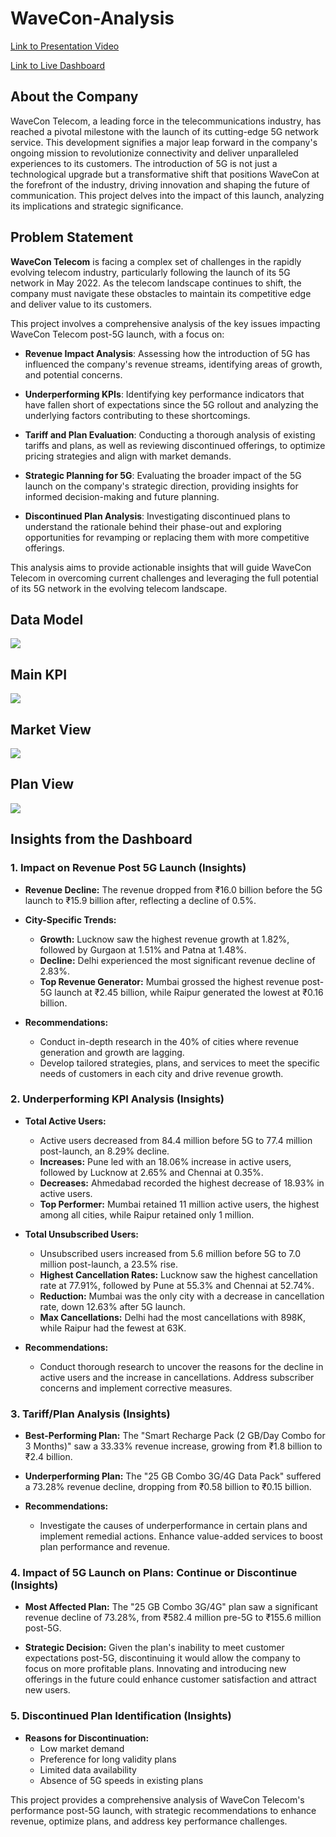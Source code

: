 # WaveCon-Analysis
[Link to Presentation Video](https://www.youtube.com/embed/MirnkVpcr4I?si=0wiIJjZT3Ts-KlGu)

[Link to Live Dashboard](https://app.powerbi.com/view?r=eyJrIjoiNWQzMWI0OTEtYWVhMC00MzlhLTlhNjMtYmMzZjQ4MjEwNDBjIiwidCI6ImM2ZTU0OWIzLTVmNDUtNDAzMi1hYWU5LWQ0MjQ0ZGM1YjJjNCJ9)


## About the Company

WaveCon Telecom, a leading force in the telecommunications industry, has reached a pivotal milestone with the launch of its cutting-edge 5G network service. This development signifies a major leap forward in the company's ongoing mission to revolutionize connectivity and deliver unparalleled experiences to its customers. The introduction of 5G is not just a technological upgrade but a transformative shift that positions WaveCon at the forefront of the industry, driving innovation and shaping the future of communication. This project delves into the impact of this launch, analyzing its implications and strategic significance.


## Problem Statement

**WaveCon Telecom** is facing a complex set of challenges in the rapidly evolving telecom industry, particularly following the launch of its 5G network in May 2022. As the telecom landscape continues to shift, the company must navigate these obstacles to maintain its competitive edge and deliver value to its customers.

This project involves a comprehensive analysis of the key issues impacting WaveCon Telecom post-5G launch, with a focus on:

- **Revenue Impact Analysis**: Assessing how the introduction of 5G has influenced the company's revenue streams, identifying areas of growth, and potential concerns.

- **Underperforming KPIs**: Identifying key performance indicators that have fallen short of expectations since the 5G rollout and analyzing the underlying factors contributing to these shortcomings.

- **Tariff and Plan Evaluation**: Conducting a thorough analysis of existing tariffs and plans, as well as reviewing discontinued offerings, to optimize pricing strategies and align with market demands.

- **Strategic Planning for 5G**: Evaluating the broader impact of the 5G launch on the company's strategic direction, providing insights for informed decision-making and future planning.

- **Discontinued Plan Analysis**: Investigating discontinued plans to understand the rationale behind their phase-out and exploring opportunities for revamping or replacing them with more competitive offerings.

This analysis aims to provide actionable insights that will guide WaveCon Telecom in overcoming current challenges and leveraging the full potential of its 5G network in the evolving telecom landscape.



## Data Model

![](https://github.com/AnupamKNN/WaveCon-Analysis/blob/main/Imgs/00.%20Data%20Model.png)


## Main KPI

![](https://github.com/AnupamKNN/WaveCon-Analysis/blob/main/Imgs/01.%20Main%20KPI.png)


## Market View

![](https://github.com/AnupamKNN/WaveCon-Analysis/blob/main/Imgs/02.%20Market%20View.png)


## Plan View

![](https://github.com/AnupamKNN/WaveCon-Analysis/blob/main/Imgs/03.%20Plan%20View.png)



## Insights from the Dashboard

### 1. **Impact on Revenue Post 5G Launch (Insights)**

- **Revenue Decline:** The revenue dropped from ₹16.0 billion before the 5G launch to ₹15.9 billion after, reflecting a decline of 0.5%.
  
- **City-Specific Trends:** 
  - **Growth:** Lucknow saw the highest revenue growth at 1.82%, followed by Gurgaon at 1.51% and Patna at 1.48%.
  - **Decline:** Delhi experienced the most significant revenue decline of 2.83%.
  - **Top Revenue Generator:** Mumbai grossed the highest revenue post-5G launch at ₹2.45 billion, while Raipur generated the lowest at ₹0.16 billion.

- **Recommendations:**
  - Conduct in-depth research in the 40% of cities where revenue generation and growth are lagging.
  - Develop tailored strategies, plans, and services to meet the specific needs of customers in each city and drive revenue growth.

### 2. **Underperforming KPI Analysis (Insights)**

- **Total Active Users:**
  - Active users decreased from 84.4 million before 5G to 77.4 million post-launch, an 8.29% decline.
  - **Increases:** Pune led with an 18.06% increase in active users, followed by Lucknow at 2.65% and Chennai at 0.35%.
  - **Decreases:** Ahmedabad recorded the highest decrease of 18.93% in active users.
  - **Top Performer:** Mumbai retained 11 million active users, the highest among all cities, while Raipur retained only 1 million.

- **Total Unsubscribed Users:**
  - Unsubscribed users increased from 5.6 million before 5G to 7.0 million post-launch, a 23.5% rise.
  - **Highest Cancellation Rates:** Lucknow saw the highest cancellation rate at 77.91%, followed by Pune at 55.3% and Chennai at 52.74%.
  - **Reduction:** Mumbai was the only city with a decrease in cancellation rate, down 12.63% after 5G launch.
  - **Max Cancellations:** Delhi had the most cancellations with 898K, while Raipur had the fewest at 63K.

- **Recommendations:**
  - Conduct thorough research to uncover the reasons for the decline in active users and the increase in cancellations. Address subscriber concerns and implement corrective measures.

### 3. **Tariff/Plan Analysis (Insights)**

- **Best-Performing Plan:** The "Smart Recharge Pack (2 GB/Day Combo for 3 Months)" saw a 33.33% revenue increase, growing from ₹1.8 billion to ₹2.4 billion.

- **Underperforming Plan:** The "25 GB Combo 3G/4G Data Pack" suffered a 73.28% revenue decline, dropping from ₹0.58 billion to ₹0.15 billion.

- **Recommendations:**
  - Investigate the causes of underperformance in certain plans and implement remedial actions. Enhance value-added services to boost plan performance and revenue.

### 4. **Impact of 5G Launch on Plans: Continue or Discontinue (Insights)**

- **Most Affected Plan:** The "25 GB Combo 3G/4G" plan saw a significant revenue decline of 73.28%, from ₹582.4 million pre-5G to ₹155.6 million post-5G.

- **Strategic Decision:** Given the plan's inability to meet customer expectations post-5G, discontinuing it would allow the company to focus on more profitable plans. Innovating and introducing new offerings in the future could enhance customer satisfaction and attract new users.

### 5. **Discontinued Plan Identification (Insights)**

- **Reasons for Discontinuation:**
  - Low market demand
  - Preference for long validity plans
  - Limited data availability
  - Absence of 5G speeds in existing plans

This project provides a comprehensive analysis of WaveCon Telecom's performance post-5G launch, with strategic recommendations to enhance revenue, optimize plans, and address key performance challenges.
